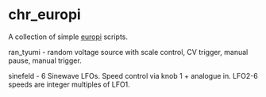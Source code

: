 # chr_europi
A collection of simple [europi](https://github.com/Allen-Synthesis/EuroPi) scripts.

ran_tyumi - random voltage source with scale control, CV trigger, manual pause, manual trigger.

sinefeld - 6 Sinewave LFOs. Speed control via knob 1 + analogue in. LFO2-6 speeds are integer multiples of LFO1.
